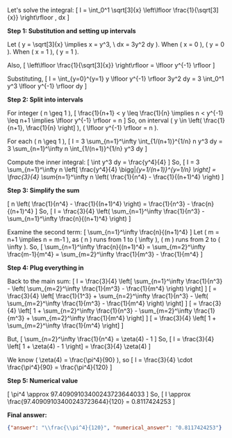 Let's solve the integral:
\[
I = \int_0^1 \sqrt[3]{x} \left\lfloor \frac{1}{\sqrt[3]{x}} \right\rfloor \, dx
\]

**Step 1: Substitution and setting up intervals**

Let \( y = \sqrt[3]{x} \implies x = y^3, \ dx = 3y^2 dy \).
When \( x = 0 \), \( y = 0 \).
When \( x = 1 \), \( y = 1 \).

Also,
\[
\left\lfloor \frac{1}{\sqrt[3]{x}} \right\rfloor = \lfloor y^{-1} \rfloor
\]

Substituting,
\[
I = \int_{y=0}^{y=1} y \lfloor y^{-1} \rfloor 3y^2 dy = 3 \int_0^1 y^3 \lfloor y^{-1} \rfloor dy
\]

**Step 2: Split into intervals**

For integer \( n \geq 1 \),
\[
\frac{1}{n+1} < y \leq \frac{1}{n} \implies n < y^{-1} \leq n+1 \implies \lfloor y^{-1} \rfloor = n
\]
So, on interval \( y \in \left( \frac{1}{n+1}, \frac{1}{n} \right] \), \( \lfloor y^{-1} \rfloor = n \).

For each \( n \geq 1 \),
\[
I = 3 \sum_{n=1}^\infty \int_{1/(n+1)}^{1/n} n y^3 dy = 3 \sum_{n=1}^\infty n \int_{1/(n+1)}^{1/n} y^3 dy
\]

Compute the inner integral:
\[
\int y^3 dy = \frac{y^4}{4}
\]
So,
\[
I = 3 \sum_{n=1}^\infty n \left[ \frac{y^4}{4} \bigg|_{y=1/(n+1)}^{y=1/n} \right] = \frac{3}{4} \sum_{n=1}^\infty n \left( \frac{1}{n^4} - \frac{1}{(n+1)^4} \right)
\]

**Step 3: Simplify the sum**

\[
n \left( \frac{1}{n^4} - \frac{1}{(n+1)^4} \right) = \frac{1}{n^3} - \frac{n}{(n+1)^4}
\]
So,
\[
I = \frac{3}{4} \left( \sum_{n=1}^\infty \frac{1}{n^3} - \sum_{n=1}^\infty \frac{n}{(n+1)^4} \right)
\]

Examine the second term:
\[
\sum_{n=1}^\infty \frac{n}{(n+1)^4}
\]
Let \( m = n+1 \implies n = m-1 \), as \( n \) runs from 1 to \( \infty \), \( m \) runs from 2 to \( \infty \).
So,
\[
\sum_{n=1}^\infty \frac{n}{(n+1)^4} = \sum_{m=2}^\infty \frac{m-1}{m^4} = \sum_{m=2}^\infty \frac{1}{m^3} - \frac{1}{m^4}
\]

**Step 4: Plug everything in**

Back to the main sum:
\[
I = \frac{3}{4} \left[ \sum_{n=1}^\infty \frac{1}{n^3} - \left( \sum_{m=2}^\infty \frac{1}{m^3} - \frac{1}{m^4} \right) \right]
\]
\[
= \frac{3}{4} \left[ \frac{1}{1^3} + \sum_{n=2}^\infty \frac{1}{n^3} - \left( \sum_{m=2}^\infty \frac{1}{m^3} - \frac{1}{m^4} \right) \right]
\]
\[
= \frac{3}{4} \left[ 1 + \sum_{n=2}^\infty \frac{1}{n^3} - \sum_{m=2}^\infty \frac{1}{m^3} + \sum_{m=2}^\infty \frac{1}{m^4} \right]
\]
\[
= \frac{3}{4} \left[ 1 + \sum_{m=2}^\infty \frac{1}{m^4} \right]
\]

But,
\[
\sum_{n=2}^\infty \frac{1}{n^4} = \zeta(4) - 1
\]
So,
\[
I = \frac{3}{4} \left[ 1 + \zeta(4) - 1 \right] = \frac{3}{4} \zeta(4)
\]

We know \( \zeta(4) = \frac{\pi^4}{90} \), so
\[
I = \frac{3}{4} \cdot \frac{\pi^4}{90} = \frac{\pi^4}{120}
\]

**Step 5: Numerical value**

\[
\pi^4 \approx 97.40909103400243723644033
\]
So,
\[
I \approx \frac{97.40909103400243723644}{120} = 0.8117424253
\]

**Final answer:**

```json
{"answer": "\\frac{\\pi^4}{120}", "numerical_answer": "0.8117424253"}
```